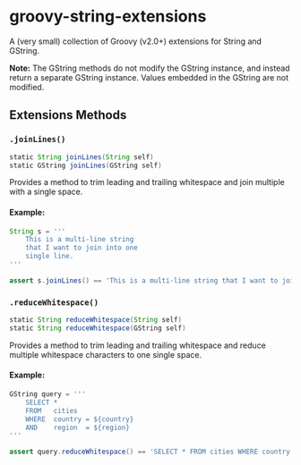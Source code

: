 # groovy-string-extensions
A (very small) collection of Groovy (v2.0+) extensions for String and GString. 

__Note:__ The GString methods do not modify the GString instance, and instead return a separate GString instance. Values embedded in the GString are not modified.

## Extensions Methods

### `.joinLines()`

```groovy
static String joinLines(String self)
static GString joinLines(GString self)
```

Provides a method to trim leading and trailing whitespace and join multiple with a single space.

#### Example:

```groovy
String s = '''
    This is a multi-line string
    that I want to join into one
    single line.
'''

assert s.joinLines() == 'This is a multi-line string that I want to join into one single line.'
```
    
### `.reduceWhitespace()`

```groovy
static String reduceWhitespace(String self)
static String reduceWhitespace(GString self)
```

Provides a method to trim leading and trailing whitespace and reduce multiple whitespace characters to one single space.

#### Example:

```groovy
GString query = '''
    SELECT *
    FROM   cities
    WHERE  country = ${country}
    AND    region  = ${region}
'''

assert query.reduceWhitespace() == 'SELECT * FROM cities WHERE country = ${country} AND region = ${region}'
```

